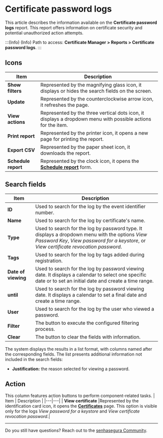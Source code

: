# Certificate password logs

This article describes the information available on the **Certificate password logs** report. This report offers information on certificate security and potential unauthorized action attempts. 

:::(Info) (Info)
Path to access: **Certificate Manager > Reports > Certificate password logs**.
:::

## Icons
| Item | Description |
| --- | --- |
|**Show filters**|Represented by the magnifying glass icon, it displays or hides the search fields on the screen.
|**Update**|Represented by the counterclockwise arrow icon, it refreshes the page.
|**View actions**|Represented by the three vertical dots icon, it displays a dropdown menu with possible actions for the item.
|**Print report**|Represented by the printer icon, it opens a new page for printing the report.
|**Export CSV**|Represented by the paper sheet icon, it downloads the report.
|**Schedule report**|Represented by the clock icon, it opens the [**Schedule report**](/v3-32/docs/general-information-how-to-issue-download-and-schedule-device-reports) form.

##  Search fields

| Item | Description |
| --- | --- |
| **ID** |Used to search for the log by the event identifier number.|
| **Name** |Used to search for the log by certificate's name.|
| **Type** |Used to search for the log by password type. It displays a dropdown menu with the options *View Password Key*, *View password for a keystore*, or *View certificate revocation password*.| 
| **Tags** |Used to search for the log by tags added during registration.|
|**Date of viewing** |Used to search for the log by password viewing date. It displays a calendar to select one specific date or to set an initial date and create a time range.|
| **until** |Used to search for the log by password viewing date. It displays a calendar to set a final date and create a time range.|
| **User** |Used to search for the log by the user who viewed a password.|
|**Filter**|The button to execute the configured filtering process.
|**Clear**|The button to clear the fields with information.

The system displays the results in a list format, with columns named after the corresponding fields. The list presents additional information not included in the search fields:

* **Justification:** the reason selected for viewing a password.

##  Action
This column features action buttons to perform component-related tasks.
| Item | Description |
|---|---|
| **View certificate** |Represented by the identification card icon, it opens the **[Certificates](/v3-32/docs/certificate-manager-reference-certificate-certificate-2)** page. This option is visible only for the logs *View password for a keystore* and *View certificate revocation password*.|
***
Do you still have questions? Reach out to the [senhasegura Community](https://community.senhasegura.io/).
